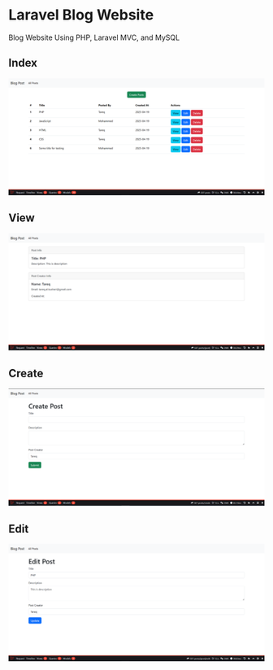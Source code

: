 # Laravel Blog Website
Blog Website Using PHP, Laravel MVC, and MySQL

## Index
![](/public/images/Screenshot1.png)

## View
![](/public/images/Screenshot2.png)

## Create
![](/public/images/Screenshot3.png)

## Edit
![](/public/images/Screenshot4.png)
